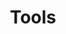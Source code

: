 ---
title: 'Tools'
meta_title: 'Tools - MultiSafepay Docs'
breadcrumb_title: 'Tools'
layout: 'block'
meta_description: "The MultiSafepay Documentation Center presents all relevant information about our Plugins and API. You can also find support pages for Payment Methods, Tools and General Questions as well as the contact details of our Support and Integration Teams."
logo: '/svgs/Tools.svg'
short_description: 'Read more about special features and functionalities that the MultiSafepay service has to offer.'
weight: 50
---